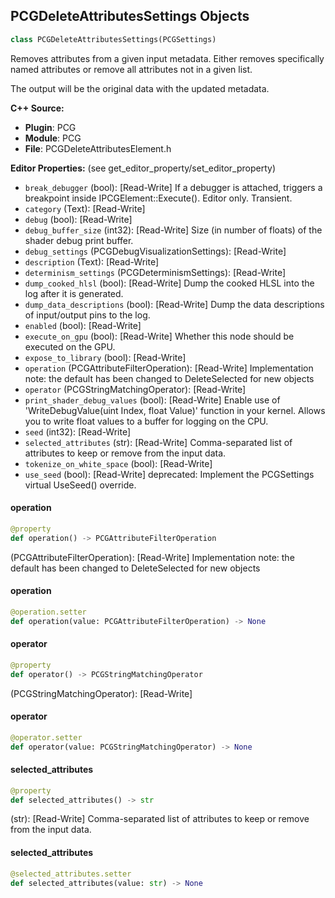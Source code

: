 ## PCGDeleteAttributesSettings Objects

```python
class PCGDeleteAttributesSettings(PCGSettings)
```

Removes attributes from a given input metadata.
Either removes specifically named attributes or remove all attributes not in a given list.

The output will be the original data with the updated metadata.

**C++ Source:**

- **Plugin**: PCG
- **Module**: PCG
- **File**: PCGDeleteAttributesElement.h

**Editor Properties:** (see get_editor_property/set_editor_property)

- ``break_debugger`` (bool):  [Read-Write] If a debugger is attached, triggers a breakpoint inside IPCGElement::Execute(). Editor only. Transient.
- ``category`` (Text):  [Read-Write]
- ``debug`` (bool):  [Read-Write]
- ``debug_buffer_size`` (int32):  [Read-Write] Size (in number of floats) of the shader debug print buffer.
- ``debug_settings`` (PCGDebugVisualizationSettings):  [Read-Write]
- ``description`` (Text):  [Read-Write]
- ``determinism_settings`` (PCGDeterminismSettings):  [Read-Write]
- ``dump_cooked_hlsl`` (bool):  [Read-Write] Dump the cooked HLSL into the log after it is generated.
- ``dump_data_descriptions`` (bool):  [Read-Write] Dump the data descriptions of input/output pins to the log.
- ``enabled`` (bool):  [Read-Write]
- ``execute_on_gpu`` (bool):  [Read-Write] Whether this node should be executed on the GPU.
- ``expose_to_library`` (bool):  [Read-Write]
- ``operation`` (PCGAttributeFilterOperation):  [Read-Write] Implementation note: the default has been changed to DeleteSelected for new objects
- ``operator`` (PCGStringMatchingOperator):  [Read-Write]
- ``print_shader_debug_values`` (bool):  [Read-Write] Enable use of 'WriteDebugValue(uint Index, float Value)' function in your kernel. Allows you to write float values to a buffer for logging on the CPU.
- ``seed`` (int32):  [Read-Write]
- ``selected_attributes`` (str):  [Read-Write] Comma-separated list of attributes to keep or remove from the input data.
- ``tokenize_on_white_space`` (bool):  [Read-Write]
- ``use_seed`` (bool):  [Read-Write]
  deprecated: Implement the PCGSettings virtual UseSeed() override.

<a id="unreal.PCGDeleteAttributesSettings.operation"></a>

#### operation

```python
@property
def operation() -> PCGAttributeFilterOperation
```

(PCGAttributeFilterOperation):  [Read-Write] Implementation note: the default has been changed to DeleteSelected for new objects

<a id="unreal.PCGDeleteAttributesSettings.operation"></a>

#### operation

```python
@operation.setter
def operation(value: PCGAttributeFilterOperation) -> None
```

<a id="unreal.PCGDeleteAttributesSettings.operator"></a>

#### operator

```python
@property
def operator() -> PCGStringMatchingOperator
```

(PCGStringMatchingOperator):  [Read-Write]

<a id="unreal.PCGDeleteAttributesSettings.operator"></a>

#### operator

```python
@operator.setter
def operator(value: PCGStringMatchingOperator) -> None
```

<a id="unreal.PCGDeleteAttributesSettings.selected_attributes"></a>

#### selected_attributes

```python
@property
def selected_attributes() -> str
```

(str):  [Read-Write] Comma-separated list of attributes to keep or remove from the input data.

<a id="unreal.PCGDeleteAttributesSettings.selected_attributes"></a>

#### selected_attributes

```python
@selected_attributes.setter
def selected_attributes(value: str) -> None
```

<a id="unreal.PCGAttributeFilterSettings"></a>